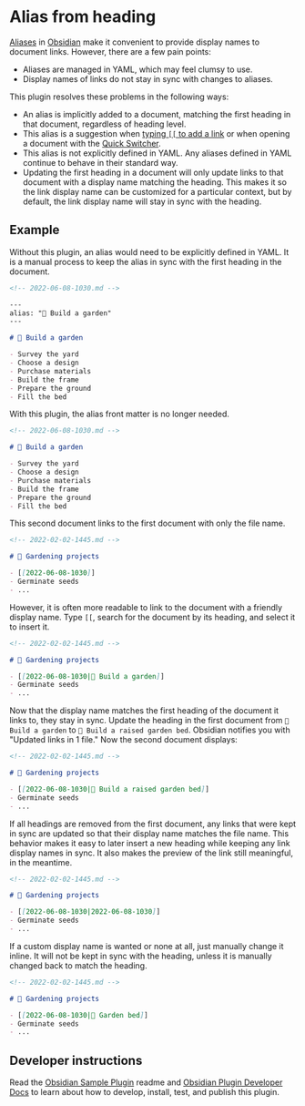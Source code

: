 # Alias from heading

[Aliases](https://help.obsidian.md/How+to/Add+aliases+to+note) in [Obsidian](https://obsidian.md) make it convenient to provide display names to document links. However, there are a few pain points:

- Aliases are managed in YAML, which may feel clumsy to use.
- Display names of links do not stay in sync with changes to aliases.

This plugin resolves these problems in the following ways:

- An alias is implicitly added to a document, matching the first heading in that document, regardless of heading level.
- This alias is a suggestion when [typing `[[` to add a link](https://help.obsidian.md/How+to/Internal+link) or when opening a document with the [Quick Switcher](https://help.obsidian.md/Plugins/Quick+switcher).
- This alias is not explicitly defined in YAML. Any aliases defined in YAML continue to behave in their standard way.
- Updating the first heading in a document will only update links to that document with a display name matching the heading. This makes it so the link display name can be customized for a particular context, but by default, the link display name will stay in sync with the heading.

## Example

Without this plugin, an alias would need to be explicitly defined in YAML. It is a manual process to keep the alias in sync with the first heading in the document.

```md
<!-- 2022-06-08-1030.md -->

---
alias: "🍅 Build a garden"
---

# 🍅 Build a garden

- Survey the yard
- Choose a design
- Purchase materials
- Build the frame
- Prepare the ground
- Fill the bed
```

With this plugin, the alias front matter is no longer needed.

```md
<!-- 2022-06-08-1030.md -->

# 🍅 Build a garden

- Survey the yard
- Choose a design
- Purchase materials
- Build the frame
- Prepare the ground
- Fill the bed
```

This second document links to the first document with only the file name.

```md
<!-- 2022-02-02-1445.md -->

# 🥬 Gardening projects

- [[2022-06-08-1030]]
- Germinate seeds
- ...
```

However, it is often more readable to link to the document with a friendly display name. Type `[[`, search for the document by its heading, and select it to insert it.

```md
<!-- 2022-02-02-1445.md -->

# 🥬 Gardening projects

- [[2022-06-08-1030|🍅 Build a garden]]
- Germinate seeds
- ...
```

Now that the display name matches the first heading of the document it links to, they stay in sync. Update the heading in the first document from `🍅 Build a garden` to `🥕 Build a raised garden bed`. Obsidian notifies you with "Updated links in 1 file." Now the second document displays:

```md
<!-- 2022-02-02-1445.md -->

# 🥬 Gardening projects

- [[2022-06-08-1030|🥕 Build a raised garden bed]]
- Germinate seeds
- ...
```

If all headings are removed from the first document, any links that were kept in sync are updated so that their display name matches the file name. This behavior makes it easy to later insert a new heading while keeping any link display names in sync. It also makes the preview of the link still meaningful, in the meantime.

```md
<!-- 2022-02-02-1445.md -->

# 🥬 Gardening projects

- [[2022-06-08-1030|2022-06-08-1030]]
- Germinate seeds
- ...
```

If a custom display name is wanted or none at all, just manually change it inline. It will not be kept in sync with the heading, unless it is manually changed back to match the heading.

```md
<!-- 2022-02-02-1445.md -->

# 🥬 Gardening projects

- [[2022-06-08-1030|🌽 Garden bed]]
- Germinate seeds
- ...
```

## Developer instructions

Read the [Obsidian Sample Plugin](https://github.com/obsidianmd/obsidian-sample-plugin) readme and [Obsidian Plugin Developer Docs](https://marcus.se.net/obsidian-plugin-docs/) to learn about how to develop, install, test, and publish this plugin.
